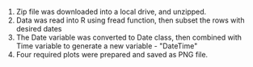 1. Zip file was downloaded into a local drive, and unzipped.
2. Data was read into R using fread function, then subset the rows with desired dates
3. The Date variable was converted to Date class, then combined with Time variable to generate a new
   variable - "DateTime"
4. Four required plots were prepared and saved as PNG file.
